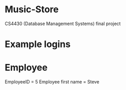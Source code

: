 # Music-Store
CS4430 (Database Management Systems) final project

# Example logins
# Employee
  EmployeeID = 5
  Employee first name = Steve

